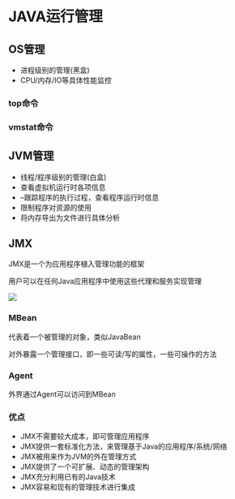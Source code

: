 # JAVA运行管理

## OS管理

- 进程级别的管理(黑盒)
- CPU/内存/IO等具体性能监控

### top命令

### vmstat命令

## JVM管理

- 线程/程序级别的管理(白盒)
- 查看虚拟机运行时各项信息
- –跟踪程序的执行过程，查看程序运行时信息
- 限制程序对资源的使用
- 将内存导出为文件进行具体分析

## JMX

JMX是一个为应用程序植入管理功能的框架

用户可以在任何Java应用程序中使用这些代理和服务实现管理

![](https://upload-images.jianshu.io/upload_images/5001962-1d62a1d30a912f44.png?imageMogr2/auto-orient/strip|imageView2/2/w/600/format/webp)

### MBean

代表着一个被管理的对象，类似JavaBean

对外暴露一个管理接口，即一些可读/写的属性，一些可操作的方法

### Agent

外界通过Agent可以访问到MBean

### 优点 

- JMX不需要较大成本，即可管理应用程序
- JMX提供一套标准化方法，来管理基于Java的应用程序/系统/网络
- JMX被用来作为JVM的外在管理方式
- JMX提供了一个可扩展、动态的管理架构
- JMX充分利用已有的Java技术
- JMX容易和现有的管理技术进行集成
